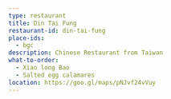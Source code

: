 ```yaml
---
type: restaurant
title: Din Tai Fung 
restaurant-id: din-tai-fung
place-ids:
  - bgc 
description: Chinese Restaurant from Taiwan 
what-to-order:
  - Xiao long Bao
  - Salted egg calamares
location: https://goo.gl/maps/pNJvf24vVuy
---
```

